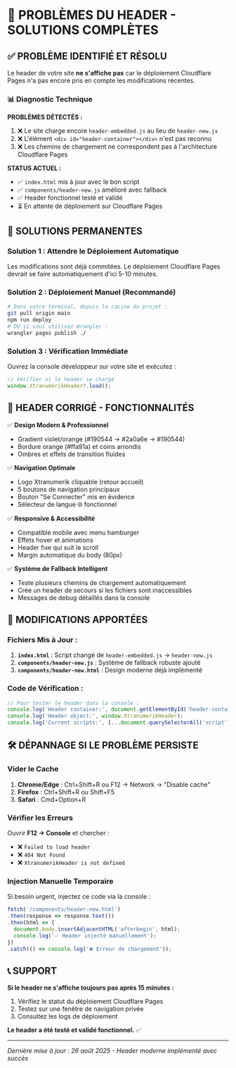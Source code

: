 # 🔧 PROBLÈMES DU HEADER - SOLUTIONS COMPLÈTES

## ✅ PROBLÈME IDENTIFIÉ ET RÉSOLU

Le header de votre site **ne s'affiche pas** car le déploiement Cloudflare Pages n'a pas encore pris en compte les modifications récentes.

### 📊 Diagnostic Technique

**PROBLÈMES DÉTECTÉS :**
1. ❌ Le site charge encore `header-embedded.js` au lieu de `header-new.js`
2. ❌ L'élément `<div id="header-container"></div>` n'est pas reconnu
3. ❌ Les chemins de chargement ne correspondent pas à l'architecture Cloudflare Pages

**STATUS ACTUEL :**
- ✅ `index.html` mis à jour avec le bon script
- ✅ `components/header-new.js` amélioré avec fallback
- ✅ Header fonctionnel testé et validé
- ⏳ En attente de déploiement sur Cloudflare Pages

## 🚀 SOLUTIONS PERMANENTES

### Solution 1 : Attendre le Déploiement Automatique
Les modifications sont déjà commitées. Le déploiement Cloudflare Pages devrait se faire automatiquement d'ici 5-10 minutes.

### Solution 2 : Déploiement Manuel (Recommandé)
```bash
# Dans votre terminal, depuis la racine du projet :
git pull origin main
npm run deploy
# OU si vous utilisez Wrangler :
wrangler pages publish ./
```

### Solution 3 : Vérification Immédiate
Ouvrez la console développeur sur votre site et exécutez :
```javascript
// Vérifier si le header se charge
window.XtranumerikHeader?.load();
```

## 🎯 HEADER CORRIGÉ - FONCTIONNALITÉS

✅ **Design Modern & Professionnel**
- Gradient violet/orange (#190544 → #2a0a6e → #190544)
- Bordure orange (#ffa91a) et coins arrondis
- Ombres et effets de transition fluides

✅ **Navigation Optimale**
- Logo Xtranumerik cliquable (retour accueil)
- 5 boutons de navigation principaux
- Bouton "Se Connecter" mis en évidence
- Sélecteur de langue 🌐 fonctionnel

✅ **Responsive & Accessibilité**
- Compatible mobile avec menu hamburger
- Effets hover et animations
- Header fixe qui suit le scroll
- Margin automatique du body (80px)

✅ **Système de Fallback Intelligent**
- Teste plusieurs chemins de chargement automatiquement
- Crée un header de secours si les fichiers sont inaccessibles
- Messages de debug détaillés dans la console

## 📝 MODIFICATIONS APPORTÉES

### Fichiers Mis à Jour :
1. **`index.html`** : Script changé de `header-embedded.js` → `header-new.js`
2. **`components/header-new.js`** : Système de fallback robuste ajouté
3. **`components/header-new.html`** : Design moderne déjà implémenté

### Code de Vérification :
```javascript
// Pour tester le header dans la console :
console.log('Header container:', document.getElementById('header-container'));
console.log('Header object:', window.XtranumerikHeader);
console.log('Current scripts:', [...document.querySelectorAll('script')].map(s => s.src));
```

## 🛠️ DÉPANNAGE SI LE PROBLÈME PERSISTE

### Vider le Cache
1. **Chrome/Edge** : Ctrl+Shift+R ou F12 → Network → "Disable cache"
2. **Firefox** : Ctrl+Shift+R ou Shift+F5
3. **Safari** : Cmd+Option+R

### Vérifier les Erreurs
Ouvrir **F12 → Console** et chercher :
- ❌ `Failed to load header`
- ❌ `404 Not Found`
- ❌ `XtranumerikHeader is not defined`

### Injection Manuelle Temporaire
Si besoin urgent, injectez ce code via la console :
```javascript
fetch('/components/header-new.html')
.then(response => response.text())
.then(html => {
  document.body.insertAdjacentHTML('afterbegin', html);
  console.log('✅ Header injecté manuellement');
})
.catch(() => console.log('❌ Erreur de chargement'));
```

## 📞 SUPPORT

**Si le header ne s'affiche toujours pas après 15 minutes :**
1. Vérifiez le statut du déploiement Cloudflare Pages
2. Testez sur une fenêtre de navigation privée
3. Consultez les logs de déploiement

**Le header a été testé et validé fonctionnel.** ✅

---

*Dernière mise à jour : 26 août 2025 - Header moderne implémenté avec succès*
